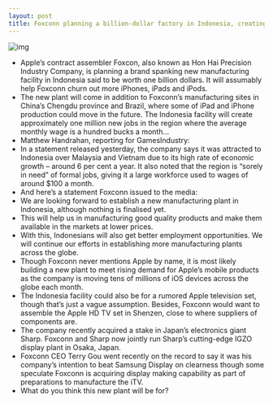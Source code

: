 ```yaml
---
layout: post
title: Foxconn planning a billion-dollar factory in Indonesia, creating a million jobs
---
```

![img](http://media.idownloadblog.com/wp-content/uploads/2012/04/foxconn-factory.jpg)
* Apple’s contract assembler Foxcon, also known as Hon Hai Precision Industry Company, is planning a brand spanking new manufacturing facility in Indonesia said to be worth one billion dollars. It will assumably help Foxconn churn out more iPhones, iPads and iPods.
* The new plant will come in addition to Foxconn’s manufacturing sites in China’s Chengdu province and Brazil, where some of iPad and iPhone production could move in the future. The Indonesia facility will create approximately one million new jobs in the region where the average monthly wage is a hundred bucks a month…
* Matthew Handrahan, reporting for GamesIndustry:
* In a statement released yesterday, the company says it was attracted to Indonesia over Malaysia and Vietnam due to its high rate of economic growth – around 6 per cent a year. It also noted that the region is “sorely in need” of formal jobs, giving it a large workforce used to wages of around $100 a month.
* And here’s a statement Foxconn issued to the media:
* We are looking forward to establish a new manufacturing plant in Indonesia, although nothing is finalised yet.
* This will help us in manufacturing good quality products and make them available in the markets at lower prices.
* With this, Indonesians will also get better employment opportunities. We will continue our efforts in establishing more manufacturing plants across the globe.
* Though Foxconn never mentions Apple by name, it is most likely building a new plant to meet rising demand for Apple’s mobile products as the company is moving tens of millions of iOS devices across the globe each month.
* The Indonesia facility could also be for a rumored Apple television set, though that’s just a vague assumption. Besides, Foxconn would want to assemble the Apple HD TV set in Shenzen, close to where suppliers of components are.
* The company recently acquired a stake in Japan’s electronics giant Sharp. Foxconn and Sharp now jointly run Sharp’s cutting-edge IGZO display plant in Osaka, Japan.
* Foxconn CEO Terry Gou went recently on the record to say it was his company’s intention to beat Samsung Display on clearness though some speculate Foxconn is acquiring display making capability as part of preparations to manufacture the iTV.
* What do you think this new plant will be for?

